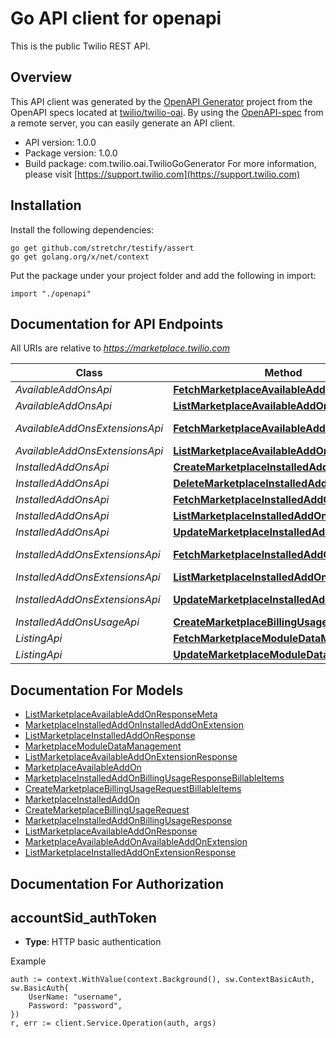 # Go API client for openapi

This is the public Twilio REST API.

## Overview
This API client was generated by the [OpenAPI Generator](https://openapi-generator.tech) project from the OpenAPI specs located at [twilio/twilio-oai](https://github.com/twilio/twilio-oai/tree/main/spec).  By using the [OpenAPI-spec](https://www.openapis.org/) from a remote server, you can easily generate an API client.

- API version: 1.0.0
- Package version: 1.0.0
- Build package: com.twilio.oai.TwilioGoGenerator
For more information, please visit [https://support.twilio.com](https://support.twilio.com)

## Installation

Install the following dependencies:

```shell
go get github.com/stretchr/testify/assert
go get golang.org/x/net/context
```

Put the package under your project folder and add the following in import:

```golang
import "./openapi"
```

## Documentation for API Endpoints

All URIs are relative to *https://marketplace.twilio.com*

Class | Method | HTTP request | Description
------------ | ------------- | ------------- | -------------
*AvailableAddOnsApi* | [**FetchMarketplaceAvailableAddOn**](docs/AvailableAddOnsApi.md#fetchmarketplaceavailableaddon) | **Get** /v1/AvailableAddOns/{Sid} | 
*AvailableAddOnsApi* | [**ListMarketplaceAvailableAddOn**](docs/AvailableAddOnsApi.md#listmarketplaceavailableaddon) | **Get** /v1/AvailableAddOns | 
*AvailableAddOnsExtensionsApi* | [**FetchMarketplaceAvailableAddOnExtension**](docs/AvailableAddOnsExtensionsApi.md#fetchmarketplaceavailableaddonextension) | **Get** /v1/AvailableAddOns/{AvailableAddOnSid}/Extensions/{Sid} | 
*AvailableAddOnsExtensionsApi* | [**ListMarketplaceAvailableAddOnExtension**](docs/AvailableAddOnsExtensionsApi.md#listmarketplaceavailableaddonextension) | **Get** /v1/AvailableAddOns/{AvailableAddOnSid}/Extensions | 
*InstalledAddOnsApi* | [**CreateMarketplaceInstalledAddOn**](docs/InstalledAddOnsApi.md#createmarketplaceinstalledaddon) | **Post** /v1/InstalledAddOns | 
*InstalledAddOnsApi* | [**DeleteMarketplaceInstalledAddOn**](docs/InstalledAddOnsApi.md#deletemarketplaceinstalledaddon) | **Delete** /v1/InstalledAddOns/{Sid} | 
*InstalledAddOnsApi* | [**FetchMarketplaceInstalledAddOn**](docs/InstalledAddOnsApi.md#fetchmarketplaceinstalledaddon) | **Get** /v1/InstalledAddOns/{Sid} | 
*InstalledAddOnsApi* | [**ListMarketplaceInstalledAddOn**](docs/InstalledAddOnsApi.md#listmarketplaceinstalledaddon) | **Get** /v1/InstalledAddOns | 
*InstalledAddOnsApi* | [**UpdateMarketplaceInstalledAddOn**](docs/InstalledAddOnsApi.md#updatemarketplaceinstalledaddon) | **Post** /v1/InstalledAddOns/{Sid} | 
*InstalledAddOnsExtensionsApi* | [**FetchMarketplaceInstalledAddOnExtension**](docs/InstalledAddOnsExtensionsApi.md#fetchmarketplaceinstalledaddonextension) | **Get** /v1/InstalledAddOns/{InstalledAddOnSid}/Extensions/{Sid} | 
*InstalledAddOnsExtensionsApi* | [**ListMarketplaceInstalledAddOnExtension**](docs/InstalledAddOnsExtensionsApi.md#listmarketplaceinstalledaddonextension) | **Get** /v1/InstalledAddOns/{InstalledAddOnSid}/Extensions | 
*InstalledAddOnsExtensionsApi* | [**UpdateMarketplaceInstalledAddOnExtension**](docs/InstalledAddOnsExtensionsApi.md#updatemarketplaceinstalledaddonextension) | **Post** /v1/InstalledAddOns/{InstalledAddOnSid}/Extensions/{Sid} | 
*InstalledAddOnsUsageApi* | [**CreateMarketplaceBillingUsage**](docs/InstalledAddOnsUsageApi.md#createmarketplacebillingusage) | **Post** /v1/InstalledAddOns/{InstalledAddOnSid}/Usage | 
*ListingApi* | [**FetchMarketplaceModuleDataManagement**](docs/ListingApi.md#fetchmarketplacemoduledatamanagement) | **Get** /v1/Listing/{Sid} | 
*ListingApi* | [**UpdateMarketplaceModuleDataManagement**](docs/ListingApi.md#updatemarketplacemoduledatamanagement) | **Post** /v1/Listing/{Sid} | 


## Documentation For Models

 - [ListMarketplaceAvailableAddOnResponseMeta](docs/ListMarketplaceAvailableAddOnResponseMeta.md)
 - [MarketplaceInstalledAddOnInstalledAddOnExtension](docs/MarketplaceInstalledAddOnInstalledAddOnExtension.md)
 - [ListMarketplaceInstalledAddOnResponse](docs/ListMarketplaceInstalledAddOnResponse.md)
 - [MarketplaceModuleDataManagement](docs/MarketplaceModuleDataManagement.md)
 - [ListMarketplaceAvailableAddOnExtensionResponse](docs/ListMarketplaceAvailableAddOnExtensionResponse.md)
 - [MarketplaceAvailableAddOn](docs/MarketplaceAvailableAddOn.md)
 - [MarketplaceInstalledAddOnBillingUsageResponseBillableItems](docs/MarketplaceInstalledAddOnBillingUsageResponseBillableItems.md)
 - [CreateMarketplaceBillingUsageRequestBillableItems](docs/CreateMarketplaceBillingUsageRequestBillableItems.md)
 - [MarketplaceInstalledAddOn](docs/MarketplaceInstalledAddOn.md)
 - [CreateMarketplaceBillingUsageRequest](docs/CreateMarketplaceBillingUsageRequest.md)
 - [MarketplaceInstalledAddOnBillingUsageResponse](docs/MarketplaceInstalledAddOnBillingUsageResponse.md)
 - [ListMarketplaceAvailableAddOnResponse](docs/ListMarketplaceAvailableAddOnResponse.md)
 - [MarketplaceAvailableAddOnAvailableAddOnExtension](docs/MarketplaceAvailableAddOnAvailableAddOnExtension.md)
 - [ListMarketplaceInstalledAddOnExtensionResponse](docs/ListMarketplaceInstalledAddOnExtensionResponse.md)


## Documentation For Authorization



## accountSid_authToken

- **Type**: HTTP basic authentication

Example

```golang
auth := context.WithValue(context.Background(), sw.ContextBasicAuth, sw.BasicAuth{
    UserName: "username",
    Password: "password",
})
r, err := client.Service.Operation(auth, args)
```

